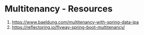 # Multitenancy - Resources

1. https://www.baeldung.com/multitenancy-with-spring-data-jpa
2. https://reflectoring.io/flyway-spring-boot-multitenancy/
